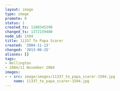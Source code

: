 ```yaml
---
layout: image
type: image
promote: 0
status: 1
created_ts: 1100345298
changed_ts: 1372159480
node_id: 1504
title: 11337 Te Papa Scarer
created: '2004-11-13'
changed: '2013-06-25'
aliases: []
tags:
- Wellington
- 2004/11 November 2004
images:
- - src: image/images/11337_te_papa_scarer-1504.jpg
    name: 11337_te_papa_scarer-1504.jpg
---
```


